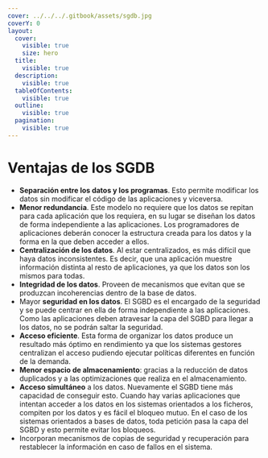 ```yaml
---
cover: ../../../.gitbook/assets/sgdb.jpg
coverY: 0
layout:
  cover:
    visible: true
    size: hero
  title:
    visible: true
  description:
    visible: true
  tableOfContents:
    visible: true
  outline:
    visible: true
  pagination:
    visible: true
---
```


# Ventajas de los SGDB

* **Separación entre los datos y los programas**. Esto permite modificar los datos sin modificar el código de las aplicaciones y viceversa.
* **Menor redundancia**. Este modelo no requiere que los datos se repitan para cada aplicación que los requiera, en su lugar se diseñan los datos de forma independiente a las aplicaciones. Los programadores de aplicaciones deberán conocer la estructura creada para los datos y la forma en la que deben acceder a ellos.
* **Centralización de los datos**. Al estar centralizados, es más difícil que haya datos inconsistentes. Es decir, que una aplicación muestre información distinta al resto de aplicaciones, ya que los datos son los mismos para todas.
* **Integridad de los datos**. Proveen de mecanismos que evitan que se produzcan incoherencias dentro de la base de datos.
* Mayor **seguridad en los datos**. El SGBD es el encargado de la seguridad y se puede centrar en ella de forma independiente a las aplicaciones. Como las aplicaciones deben atravesar la capa del SGBD para llegar a los datos, no se podrán saltar la seguridad.
* **Acceso eficiente**. Esta forma de organizar los datos produce un resultado más óptimo en rendimiento ya que los sistemas gestores centralizan el acceso pudiendo ejecutar políticas diferentes en función de la demanda.
* **Menor espacio de almacenamiento**: gracias a la reducción de datos duplicados y a las optimizaciones que realiza en el almacenamiento.
* **Acceso simultáneo** a los datos. Nuevamente el SGBD tiene más capacidad de conseguir esto. Cuando hay varias aplicaciones que intentan acceder a los datos en los sistemas orientados a los ficheros, compiten por los datos y es fácil el bloqueo mutuo. En el caso de los sistemas orientados a bases de datos, toda petición pasa la capa del SGBD y esto permite evitar los bloqueos.
* Incorporan mecanismos de copias de seguridad y recuperación para restablecer la información en caso de fallos en el sistema.
